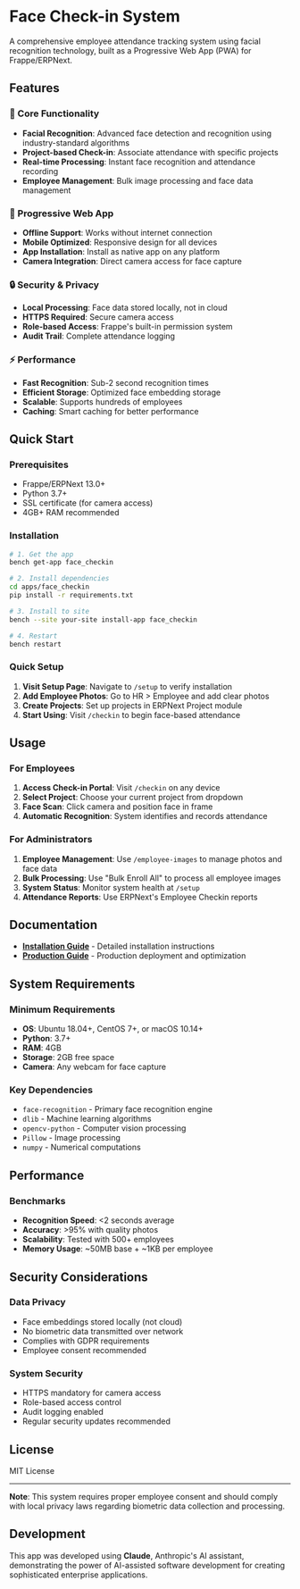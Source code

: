 # Face Check-in System

A comprehensive employee attendance tracking system using facial recognition technology, built as a Progressive Web App (PWA) for Frappe/ERPNext.

## Features

### 🎯 Core Functionality
- **Facial Recognition**: Advanced face detection and recognition using industry-standard algorithms
- **Project-based Check-in**: Associate attendance with specific projects
- **Real-time Processing**: Instant face recognition and attendance recording
- **Employee Management**: Bulk image processing and face data management

### 📱 Progressive Web App
- **Offline Support**: Works without internet connection
- **Mobile Optimized**: Responsive design for all devices
- **App Installation**: Install as native app on any platform
- **Camera Integration**: Direct camera access for face capture

### 🔒 Security & Privacy
- **Local Processing**: Face data stored locally, not in cloud
- **HTTPS Required**: Secure camera access
- **Role-based Access**: Frappe's built-in permission system
- **Audit Trail**: Complete attendance logging

### ⚡ Performance
- **Fast Recognition**: Sub-2 second recognition times
- **Efficient Storage**: Optimized face embedding storage
- **Scalable**: Supports hundreds of employees
- **Caching**: Smart caching for better performance

## Quick Start

### Prerequisites
- Frappe/ERPNext 13.0+
- Python 3.7+
- SSL certificate (for camera access)
- 4GB+ RAM recommended

### Installation
```bash
# 1. Get the app
bench get-app face_checkin

# 2. Install dependencies
cd apps/face_checkin
pip install -r requirements.txt

# 3. Install to site
bench --site your-site install-app face_checkin

# 4. Restart
bench restart
```

### Quick Setup
1. **Visit Setup Page**: Navigate to `/setup` to verify installation
2. **Add Employee Photos**: Go to HR > Employee and add clear photos
3. **Create Projects**: Set up projects in ERPNext Project module
4. **Start Using**: Visit `/checkin` to begin face-based attendance

## Usage

### For Employees
1. **Access Check-in Portal**: Visit `/checkin` on any device
2. **Select Project**: Choose your current project from dropdown
3. **Face Scan**: Click camera and position face in frame
4. **Automatic Recognition**: System identifies and records attendance

### For Administrators
1. **Employee Management**: Use `/employee-images` to manage photos and face data
2. **Bulk Processing**: Use "Bulk Enroll All" to process all employee images
3. **System Status**: Monitor system health at `/setup`
4. **Attendance Reports**: Use ERPNext's Employee Checkin reports

## Documentation

- **[Installation Guide](INSTALL.md)** - Detailed installation instructions
- **[Production Guide](PRODUCTION.md)** - Production deployment and optimization

## System Requirements

### Minimum Requirements
- **OS**: Ubuntu 18.04+, CentOS 7+, or macOS 10.14+
- **Python**: 3.7+
- **RAM**: 4GB
- **Storage**: 2GB free space
- **Camera**: Any webcam for face capture

### Key Dependencies
- `face-recognition` - Primary face recognition engine
- `dlib` - Machine learning algorithms
- `opencv-python` - Computer vision processing
- `Pillow` - Image processing
- `numpy` - Numerical computations

## Performance

### Benchmarks
- **Recognition Speed**: <2 seconds average
- **Accuracy**: >95% with quality photos
- **Scalability**: Tested with 500+ employees
- **Memory Usage**: ~50MB base + ~1KB per employee

## Security Considerations

### Data Privacy
- Face embeddings stored locally (not cloud)
- No biometric data transmitted over network
- Complies with GDPR requirements
- Employee consent recommended

### System Security
- HTTPS mandatory for camera access
- Role-based access control
- Audit logging enabled
- Regular security updates recommended

## License

MIT License

---

**Note**: This system requires proper employee consent and should comply with local privacy laws regarding biometric data collection and processing.

## Development

This app was developed using **Claude**, Anthropic's AI assistant, demonstrating the power of AI-assisted software development for creating sophisticated enterprise applications.
